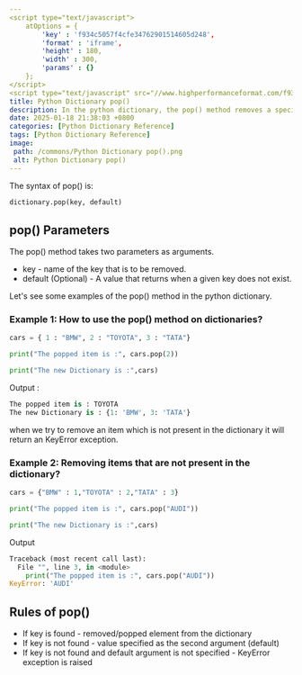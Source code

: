 ```yaml
---
<script type="text/javascript">
	atOptions = {
		'key' : 'f934c5057f4cfe34762901514605d248',
		'format' : 'iframe',
		'height' : 180,
		'width' : 300,
		'params' : {}
	};
</script>
<script type="text/javascript" src="//www.highperformanceformat.com/f934c5057f4cfe34762901514605d248/invoke.js"></script>
title: Python Dictionary pop()
description: In the python dictionary, the pop() method removes a specific item from the dictionary and returns the value of the given item.
date: 2025-01-18 21:38:03 +0800
categories: [Python Dictionary Reference]
tags: [Python Dictionary Reference]
image:
 path: /commons/Python Dictionary pop().png
 alt: Python Dictionary pop()
---
```


The syntax of pop() is:

```python
dictionary.pop(key, default)

```
<script type="text/javascript">
	atOptions = {
		'key' : 'f934c5057f4cfe34762901514605d248',
		'format' : 'iframe',
		'height' : 180,
		'width' : 300,
		'params' : {}
	};
</script>
<script type="text/javascript" src="//www.highperformanceformat.com/f934c5057f4cfe34762901514605d248/invoke.js"></script>

## pop() Parameters 

The pop() method takes two parameters as arguments.

* key \- name of the key that is to be removed.  
* default (Optional) \- A value that returns when a given key does not exist.

Let's see some examples of the pop() method in the python dictionary.

### Example 1: How to use the pop() method on dictionaries?

```python
cars = { 1 : "BMW", 2 : "TOYOTA", 3 : "TATA"}

print("The popped item is :", cars.pop(2))

print("The new Dictionary is :",cars)

```
Output : 

```python
The popped item is : TOYOTA
The new Dictionary is : {1: 'BMW', 3: 'TATA'}

```

when we try to remove an item which is not present in the dictionary it will return an KeyError exception.

### Example 2: Removing items that are not present in the dictionary?

```python
cars = {"BMW" : 1,"TOYOTA" : 2,"TATA" : 3}

print("The popped item is :", cars.pop("AUDI"))

print("The new Dictionary is :",cars)

```

Output

```python
Traceback (most recent call last):
  File "", line 3, in <module>
    print("The popped item is :", cars.pop("AUDI"))
KeyError: 'AUDI'

```

## Rules of pop()
<script type="text/javascript">
	atOptions = {
		'key' : 'f934c5057f4cfe34762901514605d248',
		'format' : 'iframe',
		'height' : 180,
		'width' : 300,
		'params' : {}
	};
</script>
<script type="text/javascript" src="//www.highperformanceformat.com/f934c5057f4cfe34762901514605d248/invoke.js"></script>

* If key is found \- removed/popped element from the dictionary  
* If key is not found \- value specified as the second argument (default)  
* If key is not found and default argument is not specified \- KeyError exception is raised